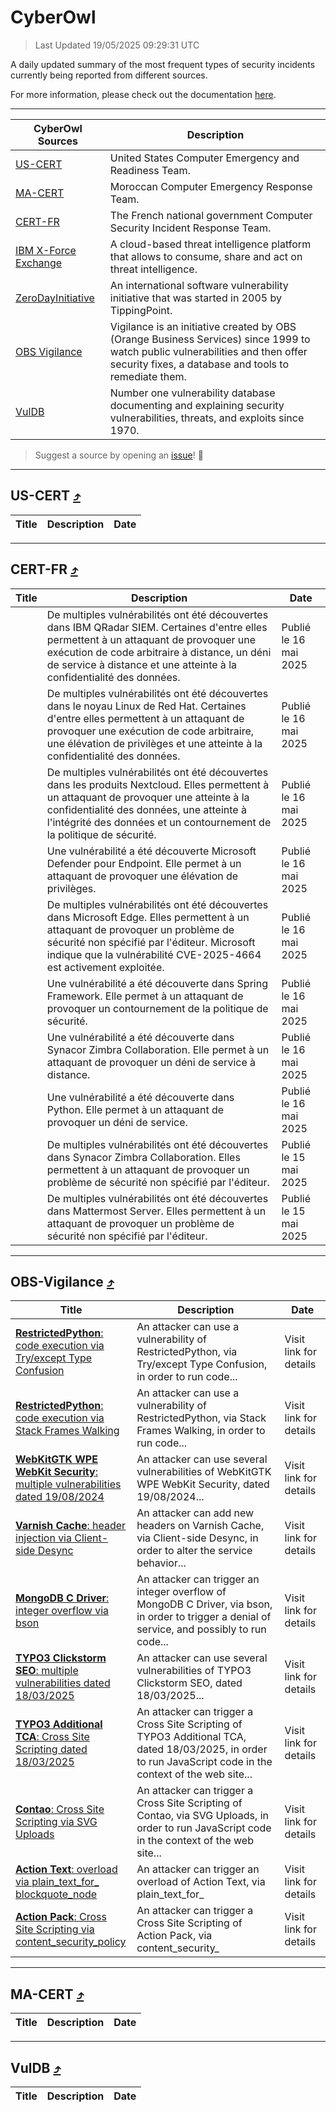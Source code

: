 
 <div id='top'></div>

# CyberOwl

 > Last Updated 19/05/2025 09:29:31 UTC
 
 A daily updated summary of the most frequent types of security incidents currently being reported from different sources.
 
 For more information, please check out the documentation [here](./docs/README.md).
 
 ---
 |CyberOwl Sources|Description|
 |---|---|
 |[US-CERT](#us-cert-arrow_heading_up)|United States Computer Emergency and Readiness Team.|
 |[MA-CERT](#ma-cert-arrow_heading_up)|Moroccan Computer Emergency Response Team.|
 |[CERT-FR](#cert-fr-arrow_heading_up)|The French national government Computer Security Incident Response Team.|
 |[IBM X-Force Exchange](#ibmcloud-arrow_heading_up)|A cloud-based threat intelligence platform that allows to consume, share and act on threat intelligence.|
 |[ZeroDayInitiative](#zerodayinitiative-arrow_heading_up)|An international software vulnerability initiative that was started in 2005 by TippingPoint.|
 |[OBS Vigilance](#obs-vigilance-arrow_heading_up)|Vigilance is an initiative created by OBS (Orange Business Services) since 1999 to watch public vulnerabilities and then offer security fixes, a database and tools to remediate them.|
 |[VulDB](#vuldb-arrow_heading_up)|Number one vulnerability database documenting and explaining security vulnerabilities, threats, and exploits since 1970.|
 
 > Suggest a source by opening an [issue](https://github.com/karimhabush/cyberowl/issues)! :raised_hands:
 ---

## US-CERT [:arrow_heading_up:](#cyberowl)

 |Title|Description|Date|
 |---|---|---|
 
 ---

## CERT-FR [:arrow_heading_up:](#cyberowl)

 |Title|Description|Date|
 |---|---|---|
 |[](https://www.cert.ssi.gouv.fr/avis/CERTFR-2025-AVI-0422/)|De multiples vulnérabilités ont été découvertes dans IBM QRadar SIEM. Certaines d'entre elles permettent à un attaquant de provoquer une exécution de code arbitraire à distance, un déni de service à distance et une atteinte à la confidentialité des données.|Publié le 16 mai 2025|
 |[](https://www.cert.ssi.gouv.fr/avis/CERTFR-2025-AVI-0421/)|De multiples vulnérabilités ont été découvertes dans le noyau Linux de Red Hat. Certaines d'entre elles permettent à un attaquant de provoquer une exécution de code arbitraire, une élévation de privilèges et une atteinte à la confidentialité des données.|Publié le 16 mai 2025|
 |[](https://www.cert.ssi.gouv.fr/avis/CERTFR-2025-AVI-0420/)|De multiples vulnérabilités ont été découvertes dans les produits Nextcloud. Elles permettent à un attaquant de provoquer une atteinte à la confidentialité des données, une atteinte à l'intégrité des données et un contournement de la politique de sécurité.|Publié le 16 mai 2025|
 |[](https://www.cert.ssi.gouv.fr/avis/CERTFR-2025-AVI-0419/)|Une vulnérabilité a été découverte Microsoft Defender pour Endpoint. Elle permet à un attaquant de provoquer une élévation de privilèges.|Publié le 16 mai 2025|
 |[](https://www.cert.ssi.gouv.fr/avis/CERTFR-2025-AVI-0418/)|De multiples vulnérabilités ont été découvertes dans Microsoft Edge. Elles permettent à un attaquant de provoquer un problème de sécurité non spécifié par l'éditeur. Microsoft indique que la vulnérabilité CVE-2025-4664 est activement exploitée.|Publié le 16 mai 2025|
 |[](https://www.cert.ssi.gouv.fr/avis/CERTFR-2025-AVI-0417/)|Une vulnérabilité a été découverte dans Spring Framework. Elle permet à un attaquant de provoquer un contournement de la politique de sécurité.|Publié le 16 mai 2025|
 |[](https://www.cert.ssi.gouv.fr/avis/CERTFR-2025-AVI-0416/)|Une vulnérabilité a été découverte dans Synacor Zimbra Collaboration. Elle permet à un attaquant de provoquer un déni de service à distance.|Publié le 16 mai 2025|
 |[](https://www.cert.ssi.gouv.fr/avis/CERTFR-2025-AVI-0415/)|Une vulnérabilité a été découverte dans Python. Elle permet à un attaquant de provoquer un déni de service.|Publié le 16 mai 2025|
 |[](https://www.cert.ssi.gouv.fr/avis/CERTFR-2025-AVI-0414/)|De multiples vulnérabilités ont été découvertes dans Synacor Zimbra Collaboration. Elles permettent à un attaquant de provoquer un problème de sécurité non spécifié par l'éditeur.|Publié le 15 mai 2025|
 |[](https://www.cert.ssi.gouv.fr/avis/CERTFR-2025-AVI-0413/)|De multiples vulnérabilités ont été découvertes dans Mattermost Server. Elles permettent à un attaquant de provoquer un problème de sécurité non spécifié par l'éditeur.|Publié le 15 mai 2025|
 
 ---

## OBS-Vigilance [:arrow_heading_up:](#cyberowl)

 |Title|Description|Date|
 |---|---|---|
 |[<a href="https://vigilance.fr/vulnerability/RestrictedPython-code-execution-via-Try-except-Type-Confusion-46624" class="noirorange"><b>RestrictedPython</b>: code execution via Try/except Type Confusion</a>](https://vigilance.fr/vulnerability/RestrictedPython-code-execution-via-Try-except-Type-Confusion-46624)|An attacker can use a vulnerability of RestrictedPython, via Try/except Type Confusion, in order to run code...|Visit link for details|
 |[<a href="https://vigilance.fr/vulnerability/RestrictedPython-code-execution-via-Stack-Frames-Walking-46622" class="noirorange"><b>RestrictedPython</b>: code execution via Stack Frames Walking</a>](https://vigilance.fr/vulnerability/RestrictedPython-code-execution-via-Stack-Frames-Walking-46622)|An attacker can use a vulnerability of RestrictedPython, via Stack Frames Walking, in order to run code...|Visit link for details|
 |[<a href="https://vigilance.fr/vulnerability/WebKitGTK-WPE-WebKit-Security-multiple-vulnerabilities-dated-19-08-2024-44966" class="noirorange"><b>WebKitGTK  WPE WebKit Security</b>: multiple vulnerabilities dated 19/08/2024</a>](https://vigilance.fr/vulnerability/WebKitGTK-WPE-WebKit-Security-multiple-vulnerabilities-dated-19-08-2024-44966)|An attacker can use several vulnerabilities of WebKitGTK  WPE WebKit Security, dated 19/08/2024...|Visit link for details|
 |[<a href="https://vigilance.fr/vulnerability/Varnish-Cache-header-injection-via-Client-side-Desync-46620" class="noirorange"><b>Varnish Cache</b>: header injection via Client-side Desync</a>](https://vigilance.fr/vulnerability/Varnish-Cache-header-injection-via-Client-side-Desync-46620)|An attacker can add new headers on Varnish Cache, via Client-side Desync, in order to alter the service behavior...|Visit link for details|
 |[<a href="https://vigilance.fr/vulnerability/MongoDB-C-Driver-integer-overflow-via-bson-46619" class="noirorange"><b>MongoDB C Driver</b>: integer overflow via bson</a>](https://vigilance.fr/vulnerability/MongoDB-C-Driver-integer-overflow-via-bson-46619)|An attacker can trigger an integer overflow of MongoDB C Driver, via bson, in order to trigger a denial of service, and possibly to run code...|Visit link for details|
 |[<a href="https://vigilance.fr/vulnerability/TYPO3-Clickstorm-SEO-multiple-vulnerabilities-dated-18-03-2025-46618" class="noirorange"><b>TYPO3 Clickstorm SEO</b>: multiple vulnerabilities dated 18/03/2025</a>](https://vigilance.fr/vulnerability/TYPO3-Clickstorm-SEO-multiple-vulnerabilities-dated-18-03-2025-46618)|An attacker can use several vulnerabilities of TYPO3 Clickstorm SEO, dated 18/03/2025...|Visit link for details|
 |[<a href="https://vigilance.fr/vulnerability/TYPO3-Additional-TCA-Cross-Site-Scripting-dated-18-03-2025-46617" class="noirorange"><b>TYPO3 Additional TCA</b>: Cross Site Scripting dated 18/03/2025</a>](https://vigilance.fr/vulnerability/TYPO3-Additional-TCA-Cross-Site-Scripting-dated-18-03-2025-46617)|An attacker can trigger a Cross Site Scripting of TYPO3 Additional TCA, dated 18/03/2025, in order to run JavaScript code in the context of the web site...|Visit link for details|
 |[<a href="https://vigilance.fr/vulnerability/Contao-Cross-Site-Scripting-via-SVG-Uploads-46616" class="noirorange"><b>Contao</b>: Cross Site Scripting via SVG Uploads</a>](https://vigilance.fr/vulnerability/Contao-Cross-Site-Scripting-via-SVG-Uploads-46616)|An attacker can trigger a Cross Site Scripting of Contao, via SVG Uploads, in order to run JavaScript code in the context of the web site...|Visit link for details|
 |[<a href="https://vigilance.fr/vulnerability/Action-Text-overload-via-plain-text-for-blockquote-node-46615" class="noirorange"><b>Action Text</b>: overload via plain_text_for_<wbr>blockquote_node</wbr></a>](https://vigilance.fr/vulnerability/Action-Text-overload-via-plain-text-for-blockquote-node-46615)|An attacker can trigger an overload of Action Text, via plain_text_for_|Visit link for details|
 |[<a href="https://vigilance.fr/vulnerability/Action-Pack-Cross-Site-Scripting-via-content-security-policy-46614" class="noirorange"><b>Action Pack</b>: Cross Site Scripting via content_security_<wbr>policy</wbr></a>](https://vigilance.fr/vulnerability/Action-Pack-Cross-Site-Scripting-via-content-security-policy-46614)|An attacker can trigger a Cross Site Scripting of Action Pack, via content_security_|Visit link for details|
 
 ---

## MA-CERT [:arrow_heading_up:](#cyberowl)

 |Title|Description|Date|
 |---|---|---|
 
 ---

## VulDB [:arrow_heading_up:](#cyberowl)

 |Title|Description|Date|
 |---|---|---|
 